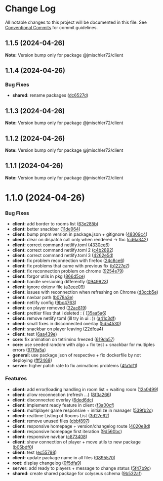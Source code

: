 # Change Log

All notable changes to this project will be documented in this file.
See [Conventional Commits](https://conventionalcommits.org) for commit guidelines.

## 1.1.5 (2024-04-26)

**Note:** Version bump only for package @jmischler72/client

## 1.1.4 (2024-04-26)

### Bug Fixes

* **shared:** rename packages ([dc6527d](https://github.com/jmischler72/tetrarena/commit/dc6527d165dcb5d9d68f9eb3951bea06da1b37cb))

## 1.1.3 (2024-04-26)

**Note:** Version bump only for package @jmischler72/client

## 1.1.2 (2024-04-26)

**Note:** Version bump only for package @jmischler72/client

## 1.1.1 (2024-04-26)

**Note:** Version bump only for package @jmischler72/client

# 1.1.0 (2024-04-26)

### Bug Fixes

- **client:** add border to rooms list ([63e285b](https://github.com/jmischler72/tetrarena/commit/63e285ba787f3018a7e22511ab3fde157325163b))
- **client:** better snackbar ([11de964](https://github.com/jmischler72/tetrarena/commit/11de96474a0b27a63a906eb2d0da676379dfb0b2))
- **client:** bump pnpm version in package.json + gitignore ([48309c4](https://github.com/jmischler72/tetrarena/commit/48309c46db856a3be157224bc615f9b46f75c260))
- **client:** clear on dispatch call only when rendered -> tbc ([cd6a342](https://github.com/jmischler72/tetrarena/commit/cd6a342960c1e4ebd650592ef9913eaf901ff029))
- **client:** correct command netlify.toml ([4330ce6](https://github.com/jmischler72/tetrarena/commit/4330ce6dfd9463759567161f9cf2793d289be8f8))
- **client:** correct command netlify.toml 2 ([c4b2892](https://github.com/jmischler72/tetrarena/commit/c4b289240f469e1c501dab4dd5781370e5bd0169))
- **client:** correct command netlify.toml 3 ([4262e5d](https://github.com/jmischler72/tetrarena/commit/4262e5d4be2ed2568898ce5f836b9e649a5f3b2c))
- **client:** fix problem reconnection with firefox ([24c8ce6](https://github.com/jmischler72/tetrarena/commit/24c8ce676bfb42e3318d018ff500ee442c5405a0))
- **client:** fix problems that came with previous fix ([b1227e7](https://github.com/jmischler72/tetrarena/commit/b1227e79575aed2dc70c9c39d5845d5b16175a23))
- **client:** fix reconnection problem on chrome ([9254e79](https://github.com/jmischler72/tetrarena/commit/9254e799c502c2c9b24302977d65afd7eb6a5060))
- **client:** forgor utils in pkg ([866d5ce](https://github.com/jmischler72/tetrarena/commit/866d5cef8ca5f1cc7aa33a3445be50ea317d2ddf))
- **client:** handle versioning differently ([0949923](https://github.com/jmischler72/tetrarena/commit/09499232bf25c417e1220d91c167f3024663f571))
- **client:** ignore dotenv file ([a3eee09](https://github.com/jmischler72/tetrarena/commit/a3eee09e9f300b83c028658305f66d74e3afd0d1))
- **client:** issues with reconnection when refreshing on Chrome ([d3ccb5e](https://github.com/jmischler72/tetrarena/commit/d3ccb5e322eb062297d9c34737e1a60599f9376e))
- **client:** navbar path ([b078a3e](https://github.com/jmischler72/tetrarena/commit/b078a3eaf86b39bedbd6e16ca3196b263f962a8a))
- **client:** netlify config ([9bc4763](https://github.com/jmischler72/tetrarena/commit/9bc47638c88bc6b197681fc5a78c668b46e8eed5))
- **client:** on player removed ([32ac819](https://github.com/jmischler72/tetrarena/commit/32ac81943c7ce458ab8f22608a0c6a801633cacb))
- **client:** prettier files that i deleted : ( ([35aa5a6](https://github.com/jmischler72/tetrarena/commit/35aa5a6938d6983b2d59d7e37be7e0a021d9202a))
- **client:** remove netlify toml (ill try in ui : )) ([a41c3df](https://github.com/jmischler72/tetrarena/commit/a41c3dfb491cf9fcb3a1f11b8bf517286eb7c2c2))
- **client:** small fixes in disconnected overlay ([5d54530](https://github.com/jmischler72/tetrarena/commit/5d545307a0e4daac4c9494805664dc748824d013))
- **client:** snackbar on player leaving ([22dfca4](https://github.com/jmischler72/tetrarena/commit/22dfca4dcb76f9212a0b1787a3546b13c99373ef))
- **client:** test ([6aa439e](https://github.com/jmischler72/tetrarena/commit/6aa439ec52bdc6b71c5c2ea6ed025b840c1e21cb))
- **core:** fix animation on tetrimino freezed ([619da57](https://github.com/jmischler72/tetrarena/commit/619da57e3373e05661db05e874f452739203b3b4))
- **core:** use seeded random with algo + fix test + snackbar for multiples errors ([97f9a5a](https://github.com/jmischler72/tetrarena/commit/97f9a5a7e1aeb69263cd7fba961e6ae75376fb2a))
- **general:** use package json of respective + fix dockerfile by not deploying ([fff2468](https://github.com/jmischler72/tetrarena/commit/fff24682690dd1ce31bb8112ee24f09e53f95ebc))
- **server:** higher patch rate to fix animations problems ([4fa1df1](https://github.com/jmischler72/tetrarena/commit/4fa1df162eda65444528218bdbb615f34ee12398))

### Features

- **client:** add error/loading handling in room list + waiting room ([12a0499](https://github.com/jmischler72/tetrarena/commit/12a0499b1ce5d1eb06fd2751e1ab7523aa34e9ae))
- **client:** allow reconnection (refresh ...) ([8f3a266](https://github.com/jmischler72/tetrarena/commit/8f3a26624f974ecea7c9d96386a81397e1286381))
- **client:** disconnected overlay ([6ded6dc](https://github.com/jmischler72/tetrarena/commit/6ded6dcde0b3b6a86f7e4165dbe2915f188d5523))
- **client:** implement ready feature in client ([f3a00cf](https://github.com/jmischler72/tetrarena/commit/f3a00cfa9aa2a1d3c7715fb754f1596e510f0c8f))
- **client:** multiplayer game responsive + initialize in manager ([539fb2c](https://github.com/jmischler72/tetrarena/commit/539fb2c9db1fdbc54b1ef44f3af618e014e20cd9))
- **client:** realtime Listing of Rooms List ([3d27e62](https://github.com/jmischler72/tetrarena/commit/3d27e6284f29a19fda3d89f47796041e1c0aaa20))
- **client:** remove unused files ([cbbf897](https://github.com/jmischler72/tetrarena/commit/cbbf8978d456c9a3412d952da740f9608db5ea05))
- **client:** responsive homepage + version/changelog route ([4020e8d](https://github.com/jmischler72/tetrarena/commit/4020e8d69d15660e80bda3140f078d158bfe048f))
- **client:** responsive homepage first iteration ([9d560bc](https://github.com/jmischler72/tetrarena/commit/9d560bca5b853cb4806e03c892b1d24e64026faf))
- **client:** responsive navbar ([c873408](https://github.com/jmischler72/tetrarena/commit/c873408b96002fe5580436fbe362f831150d893d))
- **client:** show connection of player + move utils to new package ([b05bdf0](https://github.com/jmischler72/tetrarena/commit/b05bdf0fe26b33204faadbbdfc27238f47ea3092))
- **client:** test ([ec55798](https://github.com/jmischler72/tetrarena/commit/ec5579812beeea9eccaa4c19053cb29ba397af8a))
- **client:** update package name in all files ([0895570](https://github.com/jmischler72/tetrarena/commit/0895570ec386795468023be703ba21da96620a38))
- **root:** display changelog ([0f5dfa9](https://github.com/jmischler72/tetrarena/commit/0f5dfa98211481813413d5e60b34a75eb57e9c7a))
- **server:** add ready to players + message to change status ([5f47b9c](https://github.com/jmischler72/tetrarena/commit/5f47b9c08465d1100d0ce9ec7b7ed69acba2c3bd))
- **shared:** create shared package for colyseus schema ([9b532af](https://github.com/jmischler72/tetrarena/commit/9b532afb0122472bfd85a85e039e2a0f998c7a7d))
